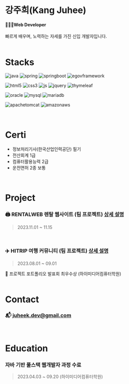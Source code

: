 # 강주희(Kang Juhee)
#### 👩🏻‍💻Web Developer
빠르게 배우며, 노력하는 자세를 가진 신입 개발자입니다.
<br><br>

# Stacks
<div>

![java](https://img.shields.io/badge/Java-ED8B00?style=for-the-badge&logo=openjdk&logoColor=white)
![spring](https://img.shields.io/badge/Spring-6DB33F?style=for-the-badge&logo=spring&logoColor=white)
![springboot](https://img.shields.io/badge/springboot-6DB33F?style=for-the-badge&logo=springboot&logoColor=white)
![egovframework](https://img.shields.io/badge/egovframework-423482?style=for-the-badge&logo=egovframework&logoColor=white)


![html5](https://img.shields.io/badge/HTML5-E34F26?style=for-the-badge&logo=html5&logoColor=white)
![css3](https://img.shields.io/badge/CSS-239120?&style=for-the-badge&logo=css3&logoColor=white)
![js](https://img.shields.io/badge/JavaScript-F7DF1E?style=for-the-badge&logo=JavaScript&logoColor=white)
![jquery](https://img.shields.io/badge/jQuery-0769AD?style=for-the-badge&logo=jquery&logoColor=white)
![thymeleaf](https://img.shields.io/badge/thymeleaf-005F0F?style=for-the-badge&logo=thymeleaf&logoColor=white)


![oracle](https://img.shields.io/badge/Oracle-F80000?style=for-the-badge&logo=oracle&logoColor=white)
![mysql](https://img.shields.io/badge/mysql-4479A1?style=for-the-badge&logo=mysql&logoColor=white)
![mariadb](https://img.shields.io/badge/mariadb-003545?style=for-the-badge&logo=mariadb&logoColor=white)


![apachetomcat](https://img.shields.io/badge/apachetomcat-F8DC75?style=for-the-badge&logo=apachetomcat&logoColor=white)
![amazonaws](https://img.shields.io/badge/amazonaws-232F3E?style=for-the-badge&logo=amazonaws&logoColor=white)
</div>
<br>

# Certi
- 정보처리기사(한국산업인력공단) 필기<br>
- 전산회계 1급<br>
- 컴퓨터활용능력 2급<br>
- 운전면허 2종 보통<br>
<br>

# Project
### 🖨️ RENTALWEB 렌탈 웹사이트 (팀 프로젝트) [상세 설명](https://github.com/zzheek/Rental_Web)
> 2023.11.01 ~ 11.15
<br>

### ✈️ HITRIP 여행 커뮤니티 (팀 프로젝트) [상세 설명](https://github.com/zzheek/Project_Hitrip)
> 2023.08.01 ~ 09.01
 
🥇 프로젝트 포트폴리오 발표회 최우수상 (하이미디어컴퓨터학원)
<br><br>

# Contact
### 📬 juheek.dev@gmail.com
<br>

# Education
### 자바 기반 풀스택 웹개발자 과정 수료
> 2023.04.03 ~ 09.20 (하이미디어컴퓨터학원) <br>



